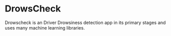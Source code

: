 # DrowsCheck
Drowscheck is an Driver Drowsiness detection app in its primary stages and uses many machine learning libraries.

